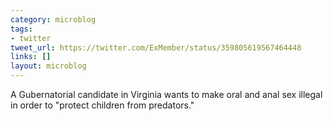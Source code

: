 ```yaml
---
category: microblog
tags:
- twitter
tweet_url: https://twitter.com/ExMember/status/359805619567464448
links: []
layout: microblog
---
```

A Gubernatorial candidate in Virginia wants to make oral and anal sex illegal in order to "protect children from predators."
